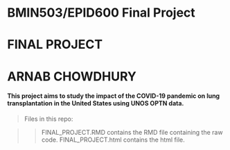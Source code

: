 # BMIN503/EPID600 Final Project

# FINAL PROJECT

# ARNAB CHOWDHURY

#### This project aims to study the impact of the COVID-19 pandemic on lung transplantation in the United States using UNOS OPTN data.

> Files in this repo: 

>> FINAL_PROJECT.RMD contains the RMD file containing the raw code.
>> FINAL_PROJECT.html contains the html file.
